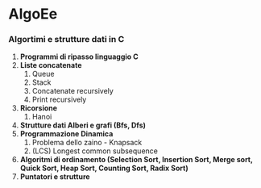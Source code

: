 # AlgoEe

<h3> Algortimi e strutture dati in C </h3>

<ol>
  <li><strong>Programmi di ripasso linguaggio C</strong></li>  
  
<li><strong>Liste concatenate</strong>
<ol>
<li>Queue</li>
<li>Stack</li>
  <li>Concatenate recursively</li>
  <li>Print recursively</li>
</ol>
</li>
  
<li><strong>Ricorsione</strong>
  <ol>
    <li>Hanoi</li>
  </ol>
</li>




<li><strong>Strutture dati Alberi e grafi (Bfs, Dfs)</strong></li>

<li

<li> <strong>Programmazione Dinamica</strong>
  <ol>
     <li>Problema dello zaino - Knapsack</li>
    <li>(LCS) Longest common subsequence</li>
  </ol>
</li>

<li><strong>Algoritmi di ordinamento (Selection Sort, Insertion Sort, Merge sort, Quick Sort, Heap Sort, Counting Sort, Radix Sort)</strong>
</li>
<li><strong>Puntatori e strutture</strong></li>
</ol>
